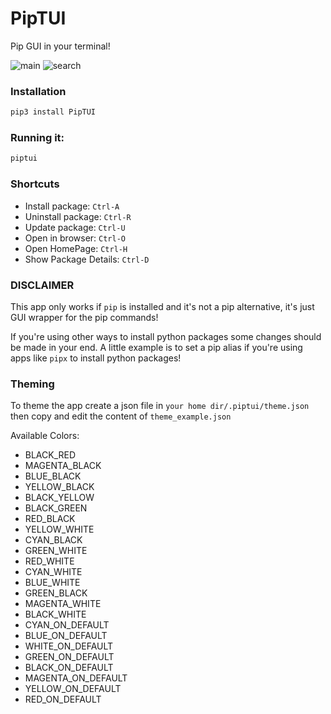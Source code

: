 # PipTUI
Pip GUI in your terminal!

![main](https://user-images.githubusercontent.com/41646249/61582508-8c2e3b80-ab34-11e9-8e53-a8439c0f2e04.png)
![search](https://user-images.githubusercontent.com/41646249/61582525-a5cf8300-ab34-11e9-8724-fe09d8471e12.png)


### Installation

```bash
pip3 install PipTUI
```


### Running it:
```bash
piptui
```

### Shortcuts

* Install package: `Ctrl-A`
* Uninstall package: `Ctrl-R`
* Update package: `Ctrl-U`
* Open in browser: `Ctrl-O`
* Open HomePage: `Ctrl-H`
* Show Package Details: `Ctrl-D`



### DISCLAIMER

This app only works if `pip` is installed and it's not a pip alternative, it's just GUI wrapper for the pip commands! 

If you're using other ways to install python packages some changes should be made in your end. A little example is to set a pip alias if you're using apps like `pipx` to install python packages!


### Theming


To theme the app create a json file in `your home dir/.piptui/theme.json` then copy and edit the content of `theme_example.json`


Available Colors:

* BLACK_RED
* MAGENTA_BLACK
* BLUE_BLACK
* YELLOW_BLACK
* BLACK_YELLOW
* BLACK_GREEN
* RED_BLACK
* YELLOW_WHITE
* CYAN_BLACK
* GREEN_WHITE
* RED_WHITE
* CYAN_WHITE
* BLUE_WHITE
* GREEN_BLACK
* MAGENTA_WHITE
* BLACK_WHITE
* CYAN_ON_DEFAULT
* BLUE_ON_DEFAULT
* WHITE_ON_DEFAULT
* GREEN_ON_DEFAULT
* BLACK_ON_DEFAULT
* MAGENTA_ON_DEFAULT
* YELLOW_ON_DEFAULT
* RED_ON_DEFAULT


